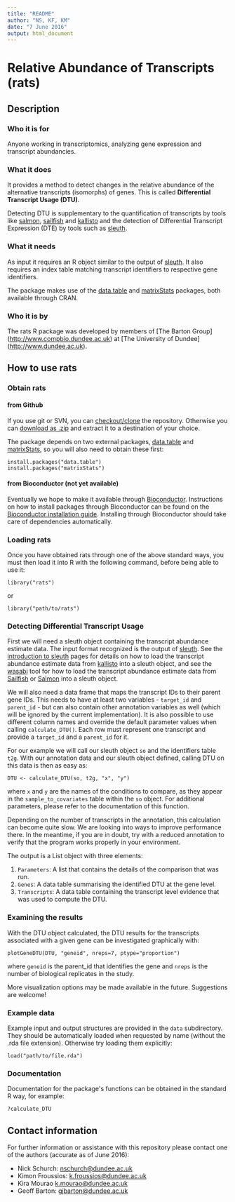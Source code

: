 ```yaml
---
title: "README"
author: "NS, KF, KM"
date: "7 June 2016"
output: html_document
---
```


# Relative Abundance of Transcripts (rats)

## Description

### Who it is for

Anyone working in transcriptomics, analyzing gene expression and transcript abundancies.

### What it does

It provides a method to detect changes in the relative abundance of the alternative transcripts (isomorphs) of genes. This is called **Differential Transcript Usage (DTU)**.  

Detecting DTU is supplementary to the quantification of transcripts by tools like [salmon](http://combine-lab.github.io/salmon/), [sailfish](http://www.cs.cmu.edu/~ckingsf/software/sailfish/) and [kallisto](http://pachterlab.github.io/kallisto/) and the detection of Differential Transcript Expression (DTE) by tools such as [sleuth](http://pachterlab.github.io/sleuth/).

### What it needs

As input it requires an R object similar to the output of [sleuth](http://pachterlab.github.io/sleuth/). It also requires an index table matching transcript identifiers to respective gene identifiers.  

The package makes use of the [data.table](https://cran.r-project.org/web/packages/data.table/index.html) and [matrixStats](https://cran.r-project.org/web/packages/matrixStats/index.html) packages, both available through CRAN.

### Who it is by

The rats R package was developed by members of [The Barton Group] (http://www.compbio.dundee.ac.uk) at [The University of Dundee] (http://www.dundee.ac.uk).


## How to use rats

### Obtain rats

#### from Github

If you use git or SVN, you can [checkout/clone](https://github.com/nickschurch/Rats.git) the repository. Otherwise you can [download as .zip](https://github.com/nickschurch/Rats/archive/master.zip) and extract it to a destination of your choice.

The package depends on two external packages, [data.table](https://cran.r-project.org/web/packages/data.table/index.html) and [matrixStats](https://cran.r-project.org/web/packages/matrixStats/index.html), so you will also need to obtain these first:

```{r eval=FALSE}
install.packages("data.table")
install.packages("matrixStats")
```

#### from Bioconductor (not yet available)

Eventually we hope to make it available through [Bioconductor](https://bioconductor.org/). Instructions on how to install packages through Bioconductor can be found on the [Bioconductor installation guide](https://www.bioconductor.org/install/). Installing through Bioconductor should take care of dependencies automatically.

### Loading rats

Once you have obtained rats through one of the above standard ways, you must then load it into R with the following command, before being able to use it:

```{r eval=FALSE}
library("rats")
```

or 

```{r eval=FALSE}
library("path/to/rats")
```

### Detecting Differential Transcript Usage

First we will need a sleuth object containing the transcript abundance estimate data. The input format recognized is the output of
[sleuth](http://pachterlab.github.io/sleuth/). See the [introduction to sleuth](https://rawgit.com/pachterlab/sleuth/master/inst/doc/intro.html) pages for details on how to load the transcript abundance estimate data from [kallisto](https://pachterlab.github.io/kallisto/) into a sleuth object, and see the [wasabi](https://github.com/COMBINE-lab/wasabi) tool for how to load the transcript abundance estimate data from   [Sailfish](https://github.com/kingsfordgroup/sailfish) or [Salmon](https://github.com/COMBINE-lab/salmon) into a sleuth object.

We will also need a data frame that maps the transcript IDs to their parent gene IDs. This needs to have at least two variables - `target_id` and `parent_id` - but can also contain other annotation variables as well (which will be ignored by the current implementation). It is also possible to use different column names and override the default parameter values when calling `calculate_DTU()`. Each row must represent one transcript and provide a `target_id` and a `parent_id` for it.

For our example we will call our sleuth object `so` and the identifiers table `t2g`. 
With our annotation data and our sleuth object defined, calling DTU on this data is then as easy as:

```{r eval=FALSE}
DTU <- calculate_DTU(so, t2g, "x", "y")
```

where `x` and `y` are the names of the conditions to compare, as they appear in the `sample_to_covariates` table within the `so` object. For additional parameters, please refer to the documentation of this function.

Depending on the number of transcripts in the annotation, this calculation can become quite slow. We are looking into ways to improve performance there. In the meantime, if you are in doubt, try with a reduced annotation to verify that the program works properly in your environment.

The output is a List object with three elements: 

1. `Parameters`: A list that contains the details of the comparison that was run.
2. `Genes`: A data table summarising the identified DTU at the gene level.
3. `Transcripts`: A data table containing the transcript level evidence that was used to compute the DTU.

### Examining the results

With the DTU object calculated, the DTU results for the transcripts associated with a given gene can be investigated graphically with:

```{r eval=FALSE}
plotGeneDTU(DTU, "geneid", nreps=7, ptype="proportion")
```

where `geneid` is the parent_id that identifies the gene and `nreps` is the number of biological replicates in the study.

More visualization options may be made available in the future. Suggestions are welcome!

### Example data

Example input and output structures are provided in the `data` subdirectory. They should be automatically loaded when requested by name (without the .rda file extension). Otherwise try loading them explicitly:

```{r eval=FALSE}
load("path/to/file.rda")
```

### Documentation

Documentation for the package's functions can be obtained in the standard R way, for example:

```{r eval=FALSE}
?calculate_DTU
```


## Contact information

For further information or assistance with this repository please contact one of the authors (accurate as of June 2016):

* Nick Schurch: <nschurch@dundee.ac.uk>
* Kimon Froussios: <k.froussios@dundee.ac.uk>
* Kira Mourao <k.mourao@dundee.ac.uk>
* Geoff Barton: <gjbarton@dundee.ac.uk>
